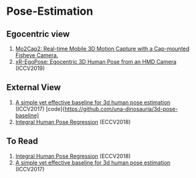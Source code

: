 # Pose-Estimation

## Egocentric view

1. [Mo2Cap2: Real-time Mobile 3D Motion Capture with a Cap-mounted Fisheye Camera.](http://gvv.mpi-inf.mpg.de/projects/wxu/Mo2Cap2/)
2. [xR-EgoPose: Egocentric 3D Human Pose from an HMD Camera](https://arxiv.org/pdf/1907.10045.pdf) (ICCV2019)

## External View
1. [A simple yet effective baseline for 3d human pose estimation](https://arxiv.org/pdf/1705.03098.pdf) (ICCV2017) [code]{https://github.com/una-dinosauria/3d-pose-baseline}
2. [Integral Human Pose Regression](https://arxiv.org/pdf/1711.08229.pdf) (ECCV2018)

## To Read

1. [Integral Human Pose Regression](https://arxiv.org/pdf/1711.08229.pdf) (ECCV2018)
2. [A simple yet effective baseline for 3d human pose estimation](https://arxiv.org/pdf/1705.03098.pdf) (ICCV2017)
